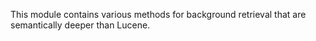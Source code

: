 This module contains various methods for background retrieval that are semantically deeper than Lucene.
